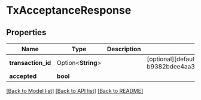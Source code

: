 # TxAcceptanceResponse

## Properties

| Name               | Type               | Description | Notes                                                                                   |
| ------------------ | ------------------ | ----------- | --------------------------------------------------------------------------------------- |
| **transaction_id** | Option<**String**> |             | [optional][default to b9382bdee4aa364acf73eda93914eaae61d0e78334d1b8a637ab89ef5e224e41] |
| **accepted**       | **bool**           |             |

[[Back to Model list]](../README.md#documentation-for-models) [[Back to API list]](../README.md#documentation-for-api-endpoints) [[Back to README]](../README.md)
